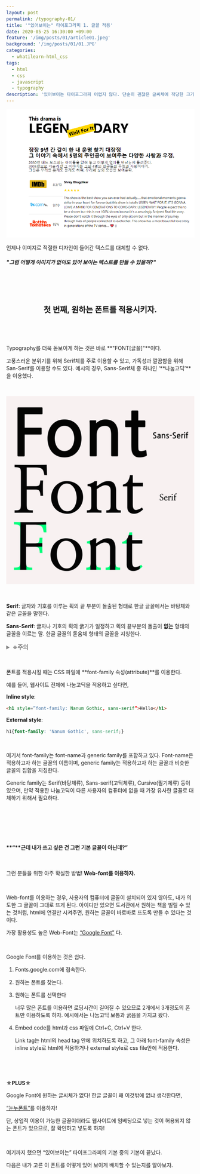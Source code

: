 ```yaml
---
layout: post
permalink: /typography-01/
title: '"있어보이는" 타이포그라피 1. 글꼴 적용'
date: 2020-05-25 16:30:00 +09:00
feature: '/img/posts/01/article01.jpeg'
background: '/img/posts/01/01.JPG'
categories:
  - whatilearn-html_css
tags:
  - html
  - css
  - javascript
  - typography
description: '있어보이는 타이포그라피 어렵지 않다. 단순히 괜찮은 글씨체에 적당한 크기를 가진 글씨들을 알맞게 배치하면 완성할 수 있다. 밥아저씨보다는 더 자세히 설명해보자면, 먼저 어떻게 내 html에 원하는 글꼴을 적용하는지 알아보자.'
---
```


![example of typography](/img/posts/01/article1-1.png)

언제나 이미지로 적절한 디자인이 들어간 텍스트를 대체할 수 없다.

##### "그럼 어떻게 이미지가 없이도 **있어 보이는 텍스트**를 만들 수 있을까?"

​     

​      



## <center>첫 번째, 원하는 폰트를 적용시키자.</center>

​     

​    

Typography를 더욱 돋보이게 하는 것은 바로 **"FONT[글꼴]"**이다.

고풍스러운 분위기를 위해 Serif체를 주로 이용할 수 있고, 가독성과 깔끔함을 위해 San-Serif를 이용할 수도 있다. 예시의 경우, Sans-Serif체 중 하나인 ‘**나눔고딕’**을 이용했다.

​    

![the explanation of serif and sans-serif](/img/posts/01/fontex.png)

​     

<span style="background-color:gray">

**Serif**: 글자와 기호를 이루는 획의 끝 부분이 돌출된 형태로 한글 글꼴에서는 바탕체와 같은 글꼴을 말한다.

**Sans-Serif**: 글자나 기호의 획의 굵기가 일정하고 획의 끝부분의 돌출이 **없는** 형태의 글꼴을 이르는 말. 한글 글꼴의 돋움체 형태의 글꼴을 지칭한다.</span>

<details style="font-size:1rem; color:gray">
    <summary style="font-weight:bold">※주의</summary>
    폰트에는 오직 개인적인 사용만 가능한 폰트가 있고 상업적 이용이 가능한 폰트가 있다. 블로그나SNS는 공개된 공간이고 상업적으로 연결될 여지가 많으므로 “꼭 상업적 이용이 가능한” 폰트를 이용하도록 하자.</details>

​     

폰트를 적용시킬 때는 CSS 파일에 **font-family 속성(attribute)**를 이용한다.

예를 들어, 웹사이트 전체에 나눔고딕을 적용하고 싶다면,

__Inline style__:

```html
<h1 style=”font-family: Nanum Gothic, sans-serif”>Hello</h1>
```

__External style__:

```css
h1{font-family: 'Nanum Gothic', sans-serif;}
```

​      

여기서 font-family는 font-name과 generic family를 포함하고 있다. Font-name은 적용하고자 하는 글꼴의 이름이며, generic family는 적용하고자 하는 글꼴과 비슷한 글꼴의 집합을 지칭한다.

Generic family는 Serif(바탕체류), Sans-serif(고딕체류), Cursive(필기체류) 등이 있으며, 만약 적용한 나눔고딕이 다른 사용자의 컴퓨터에 없을 때 가장 유사한 글꼴로 대체하기 위해서 필요하다.

​     

​     

​     

#### **“****근데 내가 쓰고 싶은 건 그런 기본 글꼴이 아닌데?”**

​       

그런 분들을 위한 아주 확실한 방법! **Web-font를 이용하자.**

​     

Web-font를 이용하는 경우, 사용자의 컴퓨터에 글꼴이 설치되어 있지 않아도, 내가 의도한 그 글꼴이 그대로 뜨게 된다. 아이디만 있으면 도서관에서 원하는 책을 빌릴 수 있는 것처럼, html에 연결만 시켜주면, 원하는 글꼴이 바로바로 뜨도록 만들 수 있다는 것이다.

가장 활용성도 높은 Web-Font는 <span style="color:">[“Google Font”](https://fonts.google.com/) 다.

​     

Google Font를 이용하는 것은 쉽다.

1. Fonts.google.com에 접속한다.

2. 원하는 폰트를 찾는다.

3. 원하는 폰트를 선택한다

   너무 많은 폰트를 이용하면 로딩시간이 길어질 수 있으므로 2개에서 3개정도의 폰트만 이용하도록 하자. 예시에서는 나눔고딕 보통과 굵음을 가지고 왔다.

4. Embed code를 html과 css 파일에 Ctrl+C, Ctrl+V 한다.

   Link tag는 html의 head tag 안에 위치하도록 하고, 그 아래 font-family 속성은 inline style로 html에 적용하거나 external style로 css file안에 적용한다.

​     

​     

**☆PLUS☆**

Google Font에 원하는 글씨체가 없다! 한글 글꼴이 왜 이것밖에 없냐 생각한다면,

[“눈누폰트”](http://noonnu.cc/)를 이용하자!

단, 상업적 이용이 가능한 글꼴이더라도 웹사이트에 임베딩으로 넣는 것이 허용되지 않는 폰트가 있으므로, 잘 확인하고 넣도록 하자!

​     

여기까지 했으면 “있어보이는” 타이포그라피의 기본 중의 기본이 끝났다.

다음은 내가 고른 이 폰트를 어떻게 있어 보이게 배치할 수 있는지를 알아보자.

​     

​     